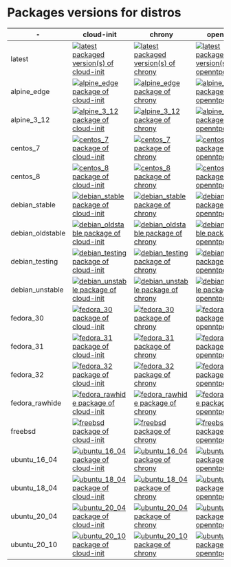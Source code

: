 # Packages versions for distros

| - | cloud-init | chrony | openntpd | bash | curl | openssh | nano | grep | python | h1-cli | php | ruby | go | nodejs | systemd | rsyslog | docker  |
| --- | --- | --- | --- | --- | --- | --- | --- | --- | --- | --- | --- | --- | --- | --- | --- | --- | ---  |
| latest | [![latest packaged version(s) of cloud-init](https://repology.org/badge/latest-versions/cloud-init.svg?header=)](https://repology.org/project/cloud-init/versions) | [![latest packaged version(s) of chrony](https://repology.org/badge/latest-versions/chrony.svg?header=)](https://repology.org/project/chrony/versions) | [![latest packaged version(s) of openntpd](https://repology.org/badge/latest-versions/openntpd.svg?header=)](https://repology.org/project/openntpd/versions) | [![latest packaged version(s) of bash](https://repology.org/badge/latest-versions/bash.svg?header=)](https://repology.org/project/bash/versions) | [![latest packaged version(s) of curl](https://repology.org/badge/latest-versions/curl.svg?header=)](https://repology.org/project/curl/versions) | [![latest packaged version(s) of openssh](https://repology.org/badge/latest-versions/openssh.svg?header=)](https://repology.org/project/openssh/versions) | [![latest packaged version(s) of nano](https://repology.org/badge/latest-versions/nano.svg?header=)](https://repology.org/project/nano/versions) | [![latest packaged version(s) of grep](https://repology.org/badge/latest-versions/grep.svg?header=)](https://repology.org/project/grep/versions) | [![latest packaged version(s) of python](https://repology.org/badge/latest-versions/python.svg?header=)](https://repology.org/project/python/versions) | [![latest packaged version(s) of h1-cli](https://repology.org/badge/latest-versions/h1-cli.svg?header=)](https://repology.org/project/h1-cli/versions) | [![latest packaged version(s) of php](https://repology.org/badge/latest-versions/php.svg?header=)](https://repology.org/project/php/versions) | [![latest packaged version(s) of ruby](https://repology.org/badge/latest-versions/ruby.svg?header=)](https://repology.org/project/ruby/versions) | [![latest packaged version(s) of go](https://repology.org/badge/latest-versions/go.svg?header=)](https://repology.org/project/go/versions) | [![latest packaged version(s) of nodejs](https://repology.org/badge/latest-versions/nodejs.svg?header=)](https://repology.org/project/nodejs/versions) | [![latest packaged version(s) of systemd](https://repology.org/badge/latest-versions/systemd.svg?header=)](https://repology.org/project/systemd/versions) | [![latest packaged version(s) of rsyslog](https://repology.org/badge/latest-versions/rsyslog.svg?header=)](https://repology.org/project/rsyslog/versions) | [![latest packaged version(s) of docker](https://repology.org/badge/latest-versions/docker.svg?header=)](https://repology.org/project/docker/versions)  |
| alpine_edge | [![alpine_edge package of cloud-init](https://repology.org/badge/version-for-repo/alpine_edge/cloud-init.svg?header=)](https://repology.org/project/cloud-init/versions) | [![alpine_edge package of chrony](https://repology.org/badge/version-for-repo/alpine_edge/chrony.svg?header=)](https://repology.org/project/chrony/versions) | [![alpine_edge package of openntpd](https://repology.org/badge/version-for-repo/alpine_edge/openntpd.svg?header=)](https://repology.org/project/openntpd/versions) | [![alpine_edge package of bash](https://repology.org/badge/version-for-repo/alpine_edge/bash.svg?header=)](https://repology.org/project/bash/versions) | [![alpine_edge package of curl](https://repology.org/badge/version-for-repo/alpine_edge/curl.svg?header=)](https://repology.org/project/curl/versions) | [![alpine_edge package of openssh](https://repology.org/badge/version-for-repo/alpine_edge/openssh.svg?header=)](https://repology.org/project/openssh/versions) | [![alpine_edge package of nano](https://repology.org/badge/version-for-repo/alpine_edge/nano.svg?header=)](https://repology.org/project/nano/versions) | [![alpine_edge package of grep](https://repology.org/badge/version-for-repo/alpine_edge/grep.svg?header=)](https://repology.org/project/grep/versions) | [![alpine_edge package of python](https://repology.org/badge/version-for-repo/alpine_edge/python.svg?header=)](https://repology.org/project/python/versions) | [![alpine_edge package of h1-cli](https://repology.org/badge/version-for-repo/alpine_edge/h1-cli.svg?header=)](https://repology.org/project/h1-cli/versions) | [![alpine_edge package of php](https://repology.org/badge/version-for-repo/alpine_edge/php.svg?header=)](https://repology.org/project/php/versions) | [![alpine_edge package of ruby](https://repology.org/badge/version-for-repo/alpine_edge/ruby.svg?header=)](https://repology.org/project/ruby/versions) | [![alpine_edge package of go](https://repology.org/badge/version-for-repo/alpine_edge/go.svg?header=)](https://repology.org/project/go/versions) | [![alpine_edge package of nodejs](https://repology.org/badge/version-for-repo/alpine_edge/nodejs.svg?header=)](https://repology.org/project/nodejs/versions) | [![alpine_edge package of systemd](https://repology.org/badge/version-for-repo/alpine_edge/systemd.svg?header=)](https://repology.org/project/systemd/versions) | [![alpine_edge package of rsyslog](https://repology.org/badge/version-for-repo/alpine_edge/rsyslog.svg?header=)](https://repology.org/project/rsyslog/versions) | [![alpine_edge package of docker](https://repology.org/badge/version-for-repo/alpine_edge/docker.svg?header=)](https://repology.org/project/docker/versions)  |
| alpine_3_12 | [![alpine_3_12 package of cloud-init](https://repology.org/badge/version-for-repo/alpine_3_12/cloud-init.svg?header=)](https://repology.org/project/cloud-init/versions) | [![alpine_3_12 package of chrony](https://repology.org/badge/version-for-repo/alpine_3_12/chrony.svg?header=)](https://repology.org/project/chrony/versions) | [![alpine_3_12 package of openntpd](https://repology.org/badge/version-for-repo/alpine_3_12/openntpd.svg?header=)](https://repology.org/project/openntpd/versions) | [![alpine_3_12 package of bash](https://repology.org/badge/version-for-repo/alpine_3_12/bash.svg?header=)](https://repology.org/project/bash/versions) | [![alpine_3_12 package of curl](https://repology.org/badge/version-for-repo/alpine_3_12/curl.svg?header=)](https://repology.org/project/curl/versions) | [![alpine_3_12 package of openssh](https://repology.org/badge/version-for-repo/alpine_3_12/openssh.svg?header=)](https://repology.org/project/openssh/versions) | [![alpine_3_12 package of nano](https://repology.org/badge/version-for-repo/alpine_3_12/nano.svg?header=)](https://repology.org/project/nano/versions) | [![alpine_3_12 package of grep](https://repology.org/badge/version-for-repo/alpine_3_12/grep.svg?header=)](https://repology.org/project/grep/versions) | [![alpine_3_12 package of python](https://repology.org/badge/version-for-repo/alpine_3_12/python.svg?header=)](https://repology.org/project/python/versions) | [![alpine_3_12 package of h1-cli](https://repology.org/badge/version-for-repo/alpine_3_12/h1-cli.svg?header=)](https://repology.org/project/h1-cli/versions) | [![alpine_3_12 package of php](https://repology.org/badge/version-for-repo/alpine_3_12/php.svg?header=)](https://repology.org/project/php/versions) | [![alpine_3_12 package of ruby](https://repology.org/badge/version-for-repo/alpine_3_12/ruby.svg?header=)](https://repology.org/project/ruby/versions) | [![alpine_3_12 package of go](https://repology.org/badge/version-for-repo/alpine_3_12/go.svg?header=)](https://repology.org/project/go/versions) | [![alpine_3_12 package of nodejs](https://repology.org/badge/version-for-repo/alpine_3_12/nodejs.svg?header=)](https://repology.org/project/nodejs/versions) | [![alpine_3_12 package of systemd](https://repology.org/badge/version-for-repo/alpine_3_12/systemd.svg?header=)](https://repology.org/project/systemd/versions) | [![alpine_3_12 package of rsyslog](https://repology.org/badge/version-for-repo/alpine_3_12/rsyslog.svg?header=)](https://repology.org/project/rsyslog/versions) | [![alpine_3_12 package of docker](https://repology.org/badge/version-for-repo/alpine_3_12/docker.svg?header=)](https://repology.org/project/docker/versions)  |
| centos_7 | [![centos_7 package of cloud-init](https://repology.org/badge/version-for-repo/centos_7/cloud-init.svg?header=)](https://repology.org/project/cloud-init/versions) | [![centos_7 package of chrony](https://repology.org/badge/version-for-repo/centos_7/chrony.svg?header=)](https://repology.org/project/chrony/versions) | [![centos_7 package of openntpd](https://repology.org/badge/version-for-repo/centos_7/openntpd.svg?header=)](https://repology.org/project/openntpd/versions) | [![centos_7 package of bash](https://repology.org/badge/version-for-repo/centos_7/bash.svg?header=)](https://repology.org/project/bash/versions) | [![centos_7 package of curl](https://repology.org/badge/version-for-repo/centos_7/curl.svg?header=)](https://repology.org/project/curl/versions) | [![centos_7 package of openssh](https://repology.org/badge/version-for-repo/centos_7/openssh.svg?header=)](https://repology.org/project/openssh/versions) | [![centos_7 package of nano](https://repology.org/badge/version-for-repo/centos_7/nano.svg?header=)](https://repology.org/project/nano/versions) | [![centos_7 package of grep](https://repology.org/badge/version-for-repo/centos_7/grep.svg?header=)](https://repology.org/project/grep/versions) | [![centos_7 package of python](https://repology.org/badge/version-for-repo/centos_7/python.svg?header=)](https://repology.org/project/python/versions) | [![centos_7 package of h1-cli](https://repology.org/badge/version-for-repo/centos_7/h1-cli.svg?header=)](https://repology.org/project/h1-cli/versions) | [![centos_7 package of php](https://repology.org/badge/version-for-repo/centos_7/php.svg?header=)](https://repology.org/project/php/versions) | [![centos_7 package of ruby](https://repology.org/badge/version-for-repo/centos_7/ruby.svg?header=)](https://repology.org/project/ruby/versions) | [![centos_7 package of go](https://repology.org/badge/version-for-repo/centos_7/go.svg?header=)](https://repology.org/project/go/versions) | [![centos_7 package of nodejs](https://repology.org/badge/version-for-repo/centos_7/nodejs.svg?header=)](https://repology.org/project/nodejs/versions) | [![centos_7 package of systemd](https://repology.org/badge/version-for-repo/centos_7/systemd.svg?header=)](https://repology.org/project/systemd/versions) | [![centos_7 package of rsyslog](https://repology.org/badge/version-for-repo/centos_7/rsyslog.svg?header=)](https://repology.org/project/rsyslog/versions) | [![centos_7 package of docker](https://repology.org/badge/version-for-repo/centos_7/docker.svg?header=)](https://repology.org/project/docker/versions)  |
| centos_8 | [![centos_8 package of cloud-init](https://repology.org/badge/version-for-repo/centos_8/cloud-init.svg?header=)](https://repology.org/project/cloud-init/versions) | [![centos_8 package of chrony](https://repology.org/badge/version-for-repo/centos_8/chrony.svg?header=)](https://repology.org/project/chrony/versions) | [![centos_8 package of openntpd](https://repology.org/badge/version-for-repo/centos_8/openntpd.svg?header=)](https://repology.org/project/openntpd/versions) | [![centos_8 package of bash](https://repology.org/badge/version-for-repo/centos_8/bash.svg?header=)](https://repology.org/project/bash/versions) | [![centos_8 package of curl](https://repology.org/badge/version-for-repo/centos_8/curl.svg?header=)](https://repology.org/project/curl/versions) | [![centos_8 package of openssh](https://repology.org/badge/version-for-repo/centos_8/openssh.svg?header=)](https://repology.org/project/openssh/versions) | [![centos_8 package of nano](https://repology.org/badge/version-for-repo/centos_8/nano.svg?header=)](https://repology.org/project/nano/versions) | [![centos_8 package of grep](https://repology.org/badge/version-for-repo/centos_8/grep.svg?header=)](https://repology.org/project/grep/versions) | [![centos_8 package of python](https://repology.org/badge/version-for-repo/centos_8/python.svg?header=)](https://repology.org/project/python/versions) | [![centos_8 package of h1-cli](https://repology.org/badge/version-for-repo/centos_8/h1-cli.svg?header=)](https://repology.org/project/h1-cli/versions) | [![centos_8 package of php](https://repology.org/badge/version-for-repo/centos_8/php.svg?header=)](https://repology.org/project/php/versions) | [![centos_8 package of ruby](https://repology.org/badge/version-for-repo/centos_8/ruby.svg?header=)](https://repology.org/project/ruby/versions) | [![centos_8 package of go](https://repology.org/badge/version-for-repo/centos_8/go.svg?header=)](https://repology.org/project/go/versions) | [![centos_8 package of nodejs](https://repology.org/badge/version-for-repo/centos_8/nodejs.svg?header=)](https://repology.org/project/nodejs/versions) | [![centos_8 package of systemd](https://repology.org/badge/version-for-repo/centos_8/systemd.svg?header=)](https://repology.org/project/systemd/versions) | [![centos_8 package of rsyslog](https://repology.org/badge/version-for-repo/centos_8/rsyslog.svg?header=)](https://repology.org/project/rsyslog/versions) | [![centos_8 package of docker](https://repology.org/badge/version-for-repo/centos_8/docker.svg?header=)](https://repology.org/project/docker/versions)  |
| debian_stable | [![debian_stable package of cloud-init](https://repology.org/badge/version-for-repo/debian_stable/cloud-init.svg?header=)](https://repology.org/project/cloud-init/versions) | [![debian_stable package of chrony](https://repology.org/badge/version-for-repo/debian_stable/chrony.svg?header=)](https://repology.org/project/chrony/versions) | [![debian_stable package of openntpd](https://repology.org/badge/version-for-repo/debian_stable/openntpd.svg?header=)](https://repology.org/project/openntpd/versions) | [![debian_stable package of bash](https://repology.org/badge/version-for-repo/debian_stable/bash.svg?header=)](https://repology.org/project/bash/versions) | [![debian_stable package of curl](https://repology.org/badge/version-for-repo/debian_stable/curl.svg?header=)](https://repology.org/project/curl/versions) | [![debian_stable package of openssh](https://repology.org/badge/version-for-repo/debian_stable/openssh.svg?header=)](https://repology.org/project/openssh/versions) | [![debian_stable package of nano](https://repology.org/badge/version-for-repo/debian_stable/nano.svg?header=)](https://repology.org/project/nano/versions) | [![debian_stable package of grep](https://repology.org/badge/version-for-repo/debian_stable/grep.svg?header=)](https://repology.org/project/grep/versions) | [![debian_stable package of python](https://repology.org/badge/version-for-repo/debian_stable/python.svg?header=)](https://repology.org/project/python/versions) | [![debian_stable package of h1-cli](https://repology.org/badge/version-for-repo/debian_stable/h1-cli.svg?header=)](https://repology.org/project/h1-cli/versions) | [![debian_stable package of php](https://repology.org/badge/version-for-repo/debian_stable/php.svg?header=)](https://repology.org/project/php/versions) | [![debian_stable package of ruby](https://repology.org/badge/version-for-repo/debian_stable/ruby.svg?header=)](https://repology.org/project/ruby/versions) | [![debian_stable package of go](https://repology.org/badge/version-for-repo/debian_stable/go.svg?header=)](https://repology.org/project/go/versions) | [![debian_stable package of nodejs](https://repology.org/badge/version-for-repo/debian_stable/nodejs.svg?header=)](https://repology.org/project/nodejs/versions) | [![debian_stable package of systemd](https://repology.org/badge/version-for-repo/debian_stable/systemd.svg?header=)](https://repology.org/project/systemd/versions) | [![debian_stable package of rsyslog](https://repology.org/badge/version-for-repo/debian_stable/rsyslog.svg?header=)](https://repology.org/project/rsyslog/versions) | [![debian_stable package of docker](https://repology.org/badge/version-for-repo/debian_stable/docker.svg?header=)](https://repology.org/project/docker/versions)  |
| debian_oldstable | [![debian_oldstable package of cloud-init](https://repology.org/badge/version-for-repo/debian_oldstable/cloud-init.svg?header=)](https://repology.org/project/cloud-init/versions) | [![debian_oldstable package of chrony](https://repology.org/badge/version-for-repo/debian_oldstable/chrony.svg?header=)](https://repology.org/project/chrony/versions) | [![debian_oldstable package of openntpd](https://repology.org/badge/version-for-repo/debian_oldstable/openntpd.svg?header=)](https://repology.org/project/openntpd/versions) | [![debian_oldstable package of bash](https://repology.org/badge/version-for-repo/debian_oldstable/bash.svg?header=)](https://repology.org/project/bash/versions) | [![debian_oldstable package of curl](https://repology.org/badge/version-for-repo/debian_oldstable/curl.svg?header=)](https://repology.org/project/curl/versions) | [![debian_oldstable package of openssh](https://repology.org/badge/version-for-repo/debian_oldstable/openssh.svg?header=)](https://repology.org/project/openssh/versions) | [![debian_oldstable package of nano](https://repology.org/badge/version-for-repo/debian_oldstable/nano.svg?header=)](https://repology.org/project/nano/versions) | [![debian_oldstable package of grep](https://repology.org/badge/version-for-repo/debian_oldstable/grep.svg?header=)](https://repology.org/project/grep/versions) | [![debian_oldstable package of python](https://repology.org/badge/version-for-repo/debian_oldstable/python.svg?header=)](https://repology.org/project/python/versions) | [![debian_oldstable package of h1-cli](https://repology.org/badge/version-for-repo/debian_oldstable/h1-cli.svg?header=)](https://repology.org/project/h1-cli/versions) | [![debian_oldstable package of php](https://repology.org/badge/version-for-repo/debian_oldstable/php.svg?header=)](https://repology.org/project/php/versions) | [![debian_oldstable package of ruby](https://repology.org/badge/version-for-repo/debian_oldstable/ruby.svg?header=)](https://repology.org/project/ruby/versions) | [![debian_oldstable package of go](https://repology.org/badge/version-for-repo/debian_oldstable/go.svg?header=)](https://repology.org/project/go/versions) | [![debian_oldstable package of nodejs](https://repology.org/badge/version-for-repo/debian_oldstable/nodejs.svg?header=)](https://repology.org/project/nodejs/versions) | [![debian_oldstable package of systemd](https://repology.org/badge/version-for-repo/debian_oldstable/systemd.svg?header=)](https://repology.org/project/systemd/versions) | [![debian_oldstable package of rsyslog](https://repology.org/badge/version-for-repo/debian_oldstable/rsyslog.svg?header=)](https://repology.org/project/rsyslog/versions) | [![debian_oldstable package of docker](https://repology.org/badge/version-for-repo/debian_oldstable/docker.svg?header=)](https://repology.org/project/docker/versions)  |
| debian_testing | [![debian_testing package of cloud-init](https://repology.org/badge/version-for-repo/debian_testing/cloud-init.svg?header=)](https://repology.org/project/cloud-init/versions) | [![debian_testing package of chrony](https://repology.org/badge/version-for-repo/debian_testing/chrony.svg?header=)](https://repology.org/project/chrony/versions) | [![debian_testing package of openntpd](https://repology.org/badge/version-for-repo/debian_testing/openntpd.svg?header=)](https://repology.org/project/openntpd/versions) | [![debian_testing package of bash](https://repology.org/badge/version-for-repo/debian_testing/bash.svg?header=)](https://repology.org/project/bash/versions) | [![debian_testing package of curl](https://repology.org/badge/version-for-repo/debian_testing/curl.svg?header=)](https://repology.org/project/curl/versions) | [![debian_testing package of openssh](https://repology.org/badge/version-for-repo/debian_testing/openssh.svg?header=)](https://repology.org/project/openssh/versions) | [![debian_testing package of nano](https://repology.org/badge/version-for-repo/debian_testing/nano.svg?header=)](https://repology.org/project/nano/versions) | [![debian_testing package of grep](https://repology.org/badge/version-for-repo/debian_testing/grep.svg?header=)](https://repology.org/project/grep/versions) | [![debian_testing package of python](https://repology.org/badge/version-for-repo/debian_testing/python.svg?header=)](https://repology.org/project/python/versions) | [![debian_testing package of h1-cli](https://repology.org/badge/version-for-repo/debian_testing/h1-cli.svg?header=)](https://repology.org/project/h1-cli/versions) | [![debian_testing package of php](https://repology.org/badge/version-for-repo/debian_testing/php.svg?header=)](https://repology.org/project/php/versions) | [![debian_testing package of ruby](https://repology.org/badge/version-for-repo/debian_testing/ruby.svg?header=)](https://repology.org/project/ruby/versions) | [![debian_testing package of go](https://repology.org/badge/version-for-repo/debian_testing/go.svg?header=)](https://repology.org/project/go/versions) | [![debian_testing package of nodejs](https://repology.org/badge/version-for-repo/debian_testing/nodejs.svg?header=)](https://repology.org/project/nodejs/versions) | [![debian_testing package of systemd](https://repology.org/badge/version-for-repo/debian_testing/systemd.svg?header=)](https://repology.org/project/systemd/versions) | [![debian_testing package of rsyslog](https://repology.org/badge/version-for-repo/debian_testing/rsyslog.svg?header=)](https://repology.org/project/rsyslog/versions) | [![debian_testing package of docker](https://repology.org/badge/version-for-repo/debian_testing/docker.svg?header=)](https://repology.org/project/docker/versions)  |
| debian_unstable | [![debian_unstable package of cloud-init](https://repology.org/badge/version-for-repo/debian_unstable/cloud-init.svg?header=)](https://repology.org/project/cloud-init/versions) | [![debian_unstable package of chrony](https://repology.org/badge/version-for-repo/debian_unstable/chrony.svg?header=)](https://repology.org/project/chrony/versions) | [![debian_unstable package of openntpd](https://repology.org/badge/version-for-repo/debian_unstable/openntpd.svg?header=)](https://repology.org/project/openntpd/versions) | [![debian_unstable package of bash](https://repology.org/badge/version-for-repo/debian_unstable/bash.svg?header=)](https://repology.org/project/bash/versions) | [![debian_unstable package of curl](https://repology.org/badge/version-for-repo/debian_unstable/curl.svg?header=)](https://repology.org/project/curl/versions) | [![debian_unstable package of openssh](https://repology.org/badge/version-for-repo/debian_unstable/openssh.svg?header=)](https://repology.org/project/openssh/versions) | [![debian_unstable package of nano](https://repology.org/badge/version-for-repo/debian_unstable/nano.svg?header=)](https://repology.org/project/nano/versions) | [![debian_unstable package of grep](https://repology.org/badge/version-for-repo/debian_unstable/grep.svg?header=)](https://repology.org/project/grep/versions) | [![debian_unstable package of python](https://repology.org/badge/version-for-repo/debian_unstable/python.svg?header=)](https://repology.org/project/python/versions) | [![debian_unstable package of h1-cli](https://repology.org/badge/version-for-repo/debian_unstable/h1-cli.svg?header=)](https://repology.org/project/h1-cli/versions) | [![debian_unstable package of php](https://repology.org/badge/version-for-repo/debian_unstable/php.svg?header=)](https://repology.org/project/php/versions) | [![debian_unstable package of ruby](https://repology.org/badge/version-for-repo/debian_unstable/ruby.svg?header=)](https://repology.org/project/ruby/versions) | [![debian_unstable package of go](https://repology.org/badge/version-for-repo/debian_unstable/go.svg?header=)](https://repology.org/project/go/versions) | [![debian_unstable package of nodejs](https://repology.org/badge/version-for-repo/debian_unstable/nodejs.svg?header=)](https://repology.org/project/nodejs/versions) | [![debian_unstable package of systemd](https://repology.org/badge/version-for-repo/debian_unstable/systemd.svg?header=)](https://repology.org/project/systemd/versions) | [![debian_unstable package of rsyslog](https://repology.org/badge/version-for-repo/debian_unstable/rsyslog.svg?header=)](https://repology.org/project/rsyslog/versions) | [![debian_unstable package of docker](https://repology.org/badge/version-for-repo/debian_unstable/docker.svg?header=)](https://repology.org/project/docker/versions)  |
| fedora_30 | [![fedora_30 package of cloud-init](https://repology.org/badge/version-for-repo/fedora_30/cloud-init.svg?header=)](https://repology.org/project/cloud-init/versions) | [![fedora_30 package of chrony](https://repology.org/badge/version-for-repo/fedora_30/chrony.svg?header=)](https://repology.org/project/chrony/versions) | [![fedora_30 package of openntpd](https://repology.org/badge/version-for-repo/fedora_30/openntpd.svg?header=)](https://repology.org/project/openntpd/versions) | [![fedora_30 package of bash](https://repology.org/badge/version-for-repo/fedora_30/bash.svg?header=)](https://repology.org/project/bash/versions) | [![fedora_30 package of curl](https://repology.org/badge/version-for-repo/fedora_30/curl.svg?header=)](https://repology.org/project/curl/versions) | [![fedora_30 package of openssh](https://repology.org/badge/version-for-repo/fedora_30/openssh.svg?header=)](https://repology.org/project/openssh/versions) | [![fedora_30 package of nano](https://repology.org/badge/version-for-repo/fedora_30/nano.svg?header=)](https://repology.org/project/nano/versions) | [![fedora_30 package of grep](https://repology.org/badge/version-for-repo/fedora_30/grep.svg?header=)](https://repology.org/project/grep/versions) | [![fedora_30 package of python](https://repology.org/badge/version-for-repo/fedora_30/python.svg?header=)](https://repology.org/project/python/versions) | [![fedora_30 package of h1-cli](https://repology.org/badge/version-for-repo/fedora_30/h1-cli.svg?header=)](https://repology.org/project/h1-cli/versions) | [![fedora_30 package of php](https://repology.org/badge/version-for-repo/fedora_30/php.svg?header=)](https://repology.org/project/php/versions) | [![fedora_30 package of ruby](https://repology.org/badge/version-for-repo/fedora_30/ruby.svg?header=)](https://repology.org/project/ruby/versions) | [![fedora_30 package of go](https://repology.org/badge/version-for-repo/fedora_30/go.svg?header=)](https://repology.org/project/go/versions) | [![fedora_30 package of nodejs](https://repology.org/badge/version-for-repo/fedora_30/nodejs.svg?header=)](https://repology.org/project/nodejs/versions) | [![fedora_30 package of systemd](https://repology.org/badge/version-for-repo/fedora_30/systemd.svg?header=)](https://repology.org/project/systemd/versions) | [![fedora_30 package of rsyslog](https://repology.org/badge/version-for-repo/fedora_30/rsyslog.svg?header=)](https://repology.org/project/rsyslog/versions) | [![fedora_30 package of docker](https://repology.org/badge/version-for-repo/fedora_30/docker.svg?header=)](https://repology.org/project/docker/versions)  |
| fedora_31 | [![fedora_31 package of cloud-init](https://repology.org/badge/version-for-repo/fedora_31/cloud-init.svg?header=)](https://repology.org/project/cloud-init/versions) | [![fedora_31 package of chrony](https://repology.org/badge/version-for-repo/fedora_31/chrony.svg?header=)](https://repology.org/project/chrony/versions) | [![fedora_31 package of openntpd](https://repology.org/badge/version-for-repo/fedora_31/openntpd.svg?header=)](https://repology.org/project/openntpd/versions) | [![fedora_31 package of bash](https://repology.org/badge/version-for-repo/fedora_31/bash.svg?header=)](https://repology.org/project/bash/versions) | [![fedora_31 package of curl](https://repology.org/badge/version-for-repo/fedora_31/curl.svg?header=)](https://repology.org/project/curl/versions) | [![fedora_31 package of openssh](https://repology.org/badge/version-for-repo/fedora_31/openssh.svg?header=)](https://repology.org/project/openssh/versions) | [![fedora_31 package of nano](https://repology.org/badge/version-for-repo/fedora_31/nano.svg?header=)](https://repology.org/project/nano/versions) | [![fedora_31 package of grep](https://repology.org/badge/version-for-repo/fedora_31/grep.svg?header=)](https://repology.org/project/grep/versions) | [![fedora_31 package of python](https://repology.org/badge/version-for-repo/fedora_31/python.svg?header=)](https://repology.org/project/python/versions) | [![fedora_31 package of h1-cli](https://repology.org/badge/version-for-repo/fedora_31/h1-cli.svg?header=)](https://repology.org/project/h1-cli/versions) | [![fedora_31 package of php](https://repology.org/badge/version-for-repo/fedora_31/php.svg?header=)](https://repology.org/project/php/versions) | [![fedora_31 package of ruby](https://repology.org/badge/version-for-repo/fedora_31/ruby.svg?header=)](https://repology.org/project/ruby/versions) | [![fedora_31 package of go](https://repology.org/badge/version-for-repo/fedora_31/go.svg?header=)](https://repology.org/project/go/versions) | [![fedora_31 package of nodejs](https://repology.org/badge/version-for-repo/fedora_31/nodejs.svg?header=)](https://repology.org/project/nodejs/versions) | [![fedora_31 package of systemd](https://repology.org/badge/version-for-repo/fedora_31/systemd.svg?header=)](https://repology.org/project/systemd/versions) | [![fedora_31 package of rsyslog](https://repology.org/badge/version-for-repo/fedora_31/rsyslog.svg?header=)](https://repology.org/project/rsyslog/versions) | [![fedora_31 package of docker](https://repology.org/badge/version-for-repo/fedora_31/docker.svg?header=)](https://repology.org/project/docker/versions)  |
| fedora_32 | [![fedora_32 package of cloud-init](https://repology.org/badge/version-for-repo/fedora_32/cloud-init.svg?header=)](https://repology.org/project/cloud-init/versions) | [![fedora_32 package of chrony](https://repology.org/badge/version-for-repo/fedora_32/chrony.svg?header=)](https://repology.org/project/chrony/versions) | [![fedora_32 package of openntpd](https://repology.org/badge/version-for-repo/fedora_32/openntpd.svg?header=)](https://repology.org/project/openntpd/versions) | [![fedora_32 package of bash](https://repology.org/badge/version-for-repo/fedora_32/bash.svg?header=)](https://repology.org/project/bash/versions) | [![fedora_32 package of curl](https://repology.org/badge/version-for-repo/fedora_32/curl.svg?header=)](https://repology.org/project/curl/versions) | [![fedora_32 package of openssh](https://repology.org/badge/version-for-repo/fedora_32/openssh.svg?header=)](https://repology.org/project/openssh/versions) | [![fedora_32 package of nano](https://repology.org/badge/version-for-repo/fedora_32/nano.svg?header=)](https://repology.org/project/nano/versions) | [![fedora_32 package of grep](https://repology.org/badge/version-for-repo/fedora_32/grep.svg?header=)](https://repology.org/project/grep/versions) | [![fedora_32 package of python](https://repology.org/badge/version-for-repo/fedora_32/python.svg?header=)](https://repology.org/project/python/versions) | [![fedora_32 package of h1-cli](https://repology.org/badge/version-for-repo/fedora_32/h1-cli.svg?header=)](https://repology.org/project/h1-cli/versions) | [![fedora_32 package of php](https://repology.org/badge/version-for-repo/fedora_32/php.svg?header=)](https://repology.org/project/php/versions) | [![fedora_32 package of ruby](https://repology.org/badge/version-for-repo/fedora_32/ruby.svg?header=)](https://repology.org/project/ruby/versions) | [![fedora_32 package of go](https://repology.org/badge/version-for-repo/fedora_32/go.svg?header=)](https://repology.org/project/go/versions) | [![fedora_32 package of nodejs](https://repology.org/badge/version-for-repo/fedora_32/nodejs.svg?header=)](https://repology.org/project/nodejs/versions) | [![fedora_32 package of systemd](https://repology.org/badge/version-for-repo/fedora_32/systemd.svg?header=)](https://repology.org/project/systemd/versions) | [![fedora_32 package of rsyslog](https://repology.org/badge/version-for-repo/fedora_32/rsyslog.svg?header=)](https://repology.org/project/rsyslog/versions) | [![fedora_32 package of docker](https://repology.org/badge/version-for-repo/fedora_32/docker.svg?header=)](https://repology.org/project/docker/versions)  |
| fedora_rawhide | [![fedora_rawhide package of cloud-init](https://repology.org/badge/version-for-repo/fedora_rawhide/cloud-init.svg?header=)](https://repology.org/project/cloud-init/versions) | [![fedora_rawhide package of chrony](https://repology.org/badge/version-for-repo/fedora_rawhide/chrony.svg?header=)](https://repology.org/project/chrony/versions) | [![fedora_rawhide package of openntpd](https://repology.org/badge/version-for-repo/fedora_rawhide/openntpd.svg?header=)](https://repology.org/project/openntpd/versions) | [![fedora_rawhide package of bash](https://repology.org/badge/version-for-repo/fedora_rawhide/bash.svg?header=)](https://repology.org/project/bash/versions) | [![fedora_rawhide package of curl](https://repology.org/badge/version-for-repo/fedora_rawhide/curl.svg?header=)](https://repology.org/project/curl/versions) | [![fedora_rawhide package of openssh](https://repology.org/badge/version-for-repo/fedora_rawhide/openssh.svg?header=)](https://repology.org/project/openssh/versions) | [![fedora_rawhide package of nano](https://repology.org/badge/version-for-repo/fedora_rawhide/nano.svg?header=)](https://repology.org/project/nano/versions) | [![fedora_rawhide package of grep](https://repology.org/badge/version-for-repo/fedora_rawhide/grep.svg?header=)](https://repology.org/project/grep/versions) | [![fedora_rawhide package of python](https://repology.org/badge/version-for-repo/fedora_rawhide/python.svg?header=)](https://repology.org/project/python/versions) | [![fedora_rawhide package of h1-cli](https://repology.org/badge/version-for-repo/fedora_rawhide/h1-cli.svg?header=)](https://repology.org/project/h1-cli/versions) | [![fedora_rawhide package of php](https://repology.org/badge/version-for-repo/fedora_rawhide/php.svg?header=)](https://repology.org/project/php/versions) | [![fedora_rawhide package of ruby](https://repology.org/badge/version-for-repo/fedora_rawhide/ruby.svg?header=)](https://repology.org/project/ruby/versions) | [![fedora_rawhide package of go](https://repology.org/badge/version-for-repo/fedora_rawhide/go.svg?header=)](https://repology.org/project/go/versions) | [![fedora_rawhide package of nodejs](https://repology.org/badge/version-for-repo/fedora_rawhide/nodejs.svg?header=)](https://repology.org/project/nodejs/versions) | [![fedora_rawhide package of systemd](https://repology.org/badge/version-for-repo/fedora_rawhide/systemd.svg?header=)](https://repology.org/project/systemd/versions) | [![fedora_rawhide package of rsyslog](https://repology.org/badge/version-for-repo/fedora_rawhide/rsyslog.svg?header=)](https://repology.org/project/rsyslog/versions) | [![fedora_rawhide package of docker](https://repology.org/badge/version-for-repo/fedora_rawhide/docker.svg?header=)](https://repology.org/project/docker/versions)  |
| freebsd | [![freebsd package of cloud-init](https://repology.org/badge/version-for-repo/freebsd/cloud-init.svg?header=)](https://repology.org/project/cloud-init/versions) | [![freebsd package of chrony](https://repology.org/badge/version-for-repo/freebsd/chrony.svg?header=)](https://repology.org/project/chrony/versions) | [![freebsd package of openntpd](https://repology.org/badge/version-for-repo/freebsd/openntpd.svg?header=)](https://repology.org/project/openntpd/versions) | [![freebsd package of bash](https://repology.org/badge/version-for-repo/freebsd/bash.svg?header=)](https://repology.org/project/bash/versions) | [![freebsd package of curl](https://repology.org/badge/version-for-repo/freebsd/curl.svg?header=)](https://repology.org/project/curl/versions) | [![freebsd package of openssh](https://repology.org/badge/version-for-repo/freebsd/openssh.svg?header=)](https://repology.org/project/openssh/versions) | [![freebsd package of nano](https://repology.org/badge/version-for-repo/freebsd/nano.svg?header=)](https://repology.org/project/nano/versions) | [![freebsd package of grep](https://repology.org/badge/version-for-repo/freebsd/grep.svg?header=)](https://repology.org/project/grep/versions) | [![freebsd package of python](https://repology.org/badge/version-for-repo/freebsd/python.svg?header=)](https://repology.org/project/python/versions) | [![freebsd package of h1-cli](https://repology.org/badge/version-for-repo/freebsd/h1-cli.svg?header=)](https://repology.org/project/h1-cli/versions) | [![freebsd package of php](https://repology.org/badge/version-for-repo/freebsd/php.svg?header=)](https://repology.org/project/php/versions) | [![freebsd package of ruby](https://repology.org/badge/version-for-repo/freebsd/ruby.svg?header=)](https://repology.org/project/ruby/versions) | [![freebsd package of go](https://repology.org/badge/version-for-repo/freebsd/go.svg?header=)](https://repology.org/project/go/versions) | [![freebsd package of nodejs](https://repology.org/badge/version-for-repo/freebsd/nodejs.svg?header=)](https://repology.org/project/nodejs/versions) | [![freebsd package of systemd](https://repology.org/badge/version-for-repo/freebsd/systemd.svg?header=)](https://repology.org/project/systemd/versions) | [![freebsd package of rsyslog](https://repology.org/badge/version-for-repo/freebsd/rsyslog.svg?header=)](https://repology.org/project/rsyslog/versions) | [![freebsd package of docker](https://repology.org/badge/version-for-repo/freebsd/docker.svg?header=)](https://repology.org/project/docker/versions)  |
| ubuntu_16_04 | [![ubuntu_16_04 package of cloud-init](https://repology.org/badge/version-for-repo/ubuntu_16_04/cloud-init.svg?header=)](https://repology.org/project/cloud-init/versions) | [![ubuntu_16_04 package of chrony](https://repology.org/badge/version-for-repo/ubuntu_16_04/chrony.svg?header=)](https://repology.org/project/chrony/versions) | [![ubuntu_16_04 package of openntpd](https://repology.org/badge/version-for-repo/ubuntu_16_04/openntpd.svg?header=)](https://repology.org/project/openntpd/versions) | [![ubuntu_16_04 package of bash](https://repology.org/badge/version-for-repo/ubuntu_16_04/bash.svg?header=)](https://repology.org/project/bash/versions) | [![ubuntu_16_04 package of curl](https://repology.org/badge/version-for-repo/ubuntu_16_04/curl.svg?header=)](https://repology.org/project/curl/versions) | [![ubuntu_16_04 package of openssh](https://repology.org/badge/version-for-repo/ubuntu_16_04/openssh.svg?header=)](https://repology.org/project/openssh/versions) | [![ubuntu_16_04 package of nano](https://repology.org/badge/version-for-repo/ubuntu_16_04/nano.svg?header=)](https://repology.org/project/nano/versions) | [![ubuntu_16_04 package of grep](https://repology.org/badge/version-for-repo/ubuntu_16_04/grep.svg?header=)](https://repology.org/project/grep/versions) | [![ubuntu_16_04 package of python](https://repology.org/badge/version-for-repo/ubuntu_16_04/python.svg?header=)](https://repology.org/project/python/versions) | [![ubuntu_16_04 package of h1-cli](https://repology.org/badge/version-for-repo/ubuntu_16_04/h1-cli.svg?header=)](https://repology.org/project/h1-cli/versions) | [![ubuntu_16_04 package of php](https://repology.org/badge/version-for-repo/ubuntu_16_04/php.svg?header=)](https://repology.org/project/php/versions) | [![ubuntu_16_04 package of ruby](https://repology.org/badge/version-for-repo/ubuntu_16_04/ruby.svg?header=)](https://repology.org/project/ruby/versions) | [![ubuntu_16_04 package of go](https://repology.org/badge/version-for-repo/ubuntu_16_04/go.svg?header=)](https://repology.org/project/go/versions) | [![ubuntu_16_04 package of nodejs](https://repology.org/badge/version-for-repo/ubuntu_16_04/nodejs.svg?header=)](https://repology.org/project/nodejs/versions) | [![ubuntu_16_04 package of systemd](https://repology.org/badge/version-for-repo/ubuntu_16_04/systemd.svg?header=)](https://repology.org/project/systemd/versions) | [![ubuntu_16_04 package of rsyslog](https://repology.org/badge/version-for-repo/ubuntu_16_04/rsyslog.svg?header=)](https://repology.org/project/rsyslog/versions) | [![ubuntu_16_04 package of docker](https://repology.org/badge/version-for-repo/ubuntu_16_04/docker.svg?header=)](https://repology.org/project/docker/versions)  |
| ubuntu_18_04 | [![ubuntu_18_04 package of cloud-init](https://repology.org/badge/version-for-repo/ubuntu_18_04/cloud-init.svg?header=)](https://repology.org/project/cloud-init/versions) | [![ubuntu_18_04 package of chrony](https://repology.org/badge/version-for-repo/ubuntu_18_04/chrony.svg?header=)](https://repology.org/project/chrony/versions) | [![ubuntu_18_04 package of openntpd](https://repology.org/badge/version-for-repo/ubuntu_18_04/openntpd.svg?header=)](https://repology.org/project/openntpd/versions) | [![ubuntu_18_04 package of bash](https://repology.org/badge/version-for-repo/ubuntu_18_04/bash.svg?header=)](https://repology.org/project/bash/versions) | [![ubuntu_18_04 package of curl](https://repology.org/badge/version-for-repo/ubuntu_18_04/curl.svg?header=)](https://repology.org/project/curl/versions) | [![ubuntu_18_04 package of openssh](https://repology.org/badge/version-for-repo/ubuntu_18_04/openssh.svg?header=)](https://repology.org/project/openssh/versions) | [![ubuntu_18_04 package of nano](https://repology.org/badge/version-for-repo/ubuntu_18_04/nano.svg?header=)](https://repology.org/project/nano/versions) | [![ubuntu_18_04 package of grep](https://repology.org/badge/version-for-repo/ubuntu_18_04/grep.svg?header=)](https://repology.org/project/grep/versions) | [![ubuntu_18_04 package of python](https://repology.org/badge/version-for-repo/ubuntu_18_04/python.svg?header=)](https://repology.org/project/python/versions) | [![ubuntu_18_04 package of h1-cli](https://repology.org/badge/version-for-repo/ubuntu_18_04/h1-cli.svg?header=)](https://repology.org/project/h1-cli/versions) | [![ubuntu_18_04 package of php](https://repology.org/badge/version-for-repo/ubuntu_18_04/php.svg?header=)](https://repology.org/project/php/versions) | [![ubuntu_18_04 package of ruby](https://repology.org/badge/version-for-repo/ubuntu_18_04/ruby.svg?header=)](https://repology.org/project/ruby/versions) | [![ubuntu_18_04 package of go](https://repology.org/badge/version-for-repo/ubuntu_18_04/go.svg?header=)](https://repology.org/project/go/versions) | [![ubuntu_18_04 package of nodejs](https://repology.org/badge/version-for-repo/ubuntu_18_04/nodejs.svg?header=)](https://repology.org/project/nodejs/versions) | [![ubuntu_18_04 package of systemd](https://repology.org/badge/version-for-repo/ubuntu_18_04/systemd.svg?header=)](https://repology.org/project/systemd/versions) | [![ubuntu_18_04 package of rsyslog](https://repology.org/badge/version-for-repo/ubuntu_18_04/rsyslog.svg?header=)](https://repology.org/project/rsyslog/versions) | [![ubuntu_18_04 package of docker](https://repology.org/badge/version-for-repo/ubuntu_18_04/docker.svg?header=)](https://repology.org/project/docker/versions)  |
| ubuntu_20_04 | [![ubuntu_20_04 package of cloud-init](https://repology.org/badge/version-for-repo/ubuntu_20_04/cloud-init.svg?header=)](https://repology.org/project/cloud-init/versions) | [![ubuntu_20_04 package of chrony](https://repology.org/badge/version-for-repo/ubuntu_20_04/chrony.svg?header=)](https://repology.org/project/chrony/versions) | [![ubuntu_20_04 package of openntpd](https://repology.org/badge/version-for-repo/ubuntu_20_04/openntpd.svg?header=)](https://repology.org/project/openntpd/versions) | [![ubuntu_20_04 package of bash](https://repology.org/badge/version-for-repo/ubuntu_20_04/bash.svg?header=)](https://repology.org/project/bash/versions) | [![ubuntu_20_04 package of curl](https://repology.org/badge/version-for-repo/ubuntu_20_04/curl.svg?header=)](https://repology.org/project/curl/versions) | [![ubuntu_20_04 package of openssh](https://repology.org/badge/version-for-repo/ubuntu_20_04/openssh.svg?header=)](https://repology.org/project/openssh/versions) | [![ubuntu_20_04 package of nano](https://repology.org/badge/version-for-repo/ubuntu_20_04/nano.svg?header=)](https://repology.org/project/nano/versions) | [![ubuntu_20_04 package of grep](https://repology.org/badge/version-for-repo/ubuntu_20_04/grep.svg?header=)](https://repology.org/project/grep/versions) | [![ubuntu_20_04 package of python](https://repology.org/badge/version-for-repo/ubuntu_20_04/python.svg?header=)](https://repology.org/project/python/versions) | [![ubuntu_20_04 package of h1-cli](https://repology.org/badge/version-for-repo/ubuntu_20_04/h1-cli.svg?header=)](https://repology.org/project/h1-cli/versions) | [![ubuntu_20_04 package of php](https://repology.org/badge/version-for-repo/ubuntu_20_04/php.svg?header=)](https://repology.org/project/php/versions) | [![ubuntu_20_04 package of ruby](https://repology.org/badge/version-for-repo/ubuntu_20_04/ruby.svg?header=)](https://repology.org/project/ruby/versions) | [![ubuntu_20_04 package of go](https://repology.org/badge/version-for-repo/ubuntu_20_04/go.svg?header=)](https://repology.org/project/go/versions) | [![ubuntu_20_04 package of nodejs](https://repology.org/badge/version-for-repo/ubuntu_20_04/nodejs.svg?header=)](https://repology.org/project/nodejs/versions) | [![ubuntu_20_04 package of systemd](https://repology.org/badge/version-for-repo/ubuntu_20_04/systemd.svg?header=)](https://repology.org/project/systemd/versions) | [![ubuntu_20_04 package of rsyslog](https://repology.org/badge/version-for-repo/ubuntu_20_04/rsyslog.svg?header=)](https://repology.org/project/rsyslog/versions) | [![ubuntu_20_04 package of docker](https://repology.org/badge/version-for-repo/ubuntu_20_04/docker.svg?header=)](https://repology.org/project/docker/versions)  |
| ubuntu_20_10 | [![ubuntu_20_10 package of cloud-init](https://repology.org/badge/version-for-repo/ubuntu_20_10/cloud-init.svg?header=)](https://repology.org/project/cloud-init/versions) | [![ubuntu_20_10 package of chrony](https://repology.org/badge/version-for-repo/ubuntu_20_10/chrony.svg?header=)](https://repology.org/project/chrony/versions) | [![ubuntu_20_10 package of openntpd](https://repology.org/badge/version-for-repo/ubuntu_20_10/openntpd.svg?header=)](https://repology.org/project/openntpd/versions) | [![ubuntu_20_10 package of bash](https://repology.org/badge/version-for-repo/ubuntu_20_10/bash.svg?header=)](https://repology.org/project/bash/versions) | [![ubuntu_20_10 package of curl](https://repology.org/badge/version-for-repo/ubuntu_20_10/curl.svg?header=)](https://repology.org/project/curl/versions) | [![ubuntu_20_10 package of openssh](https://repology.org/badge/version-for-repo/ubuntu_20_10/openssh.svg?header=)](https://repology.org/project/openssh/versions) | [![ubuntu_20_10 package of nano](https://repology.org/badge/version-for-repo/ubuntu_20_10/nano.svg?header=)](https://repology.org/project/nano/versions) | [![ubuntu_20_10 package of grep](https://repology.org/badge/version-for-repo/ubuntu_20_10/grep.svg?header=)](https://repology.org/project/grep/versions) | [![ubuntu_20_10 package of python](https://repology.org/badge/version-for-repo/ubuntu_20_10/python.svg?header=)](https://repology.org/project/python/versions) | [![ubuntu_20_10 package of h1-cli](https://repology.org/badge/version-for-repo/ubuntu_20_10/h1-cli.svg?header=)](https://repology.org/project/h1-cli/versions) | [![ubuntu_20_10 package of php](https://repology.org/badge/version-for-repo/ubuntu_20_10/php.svg?header=)](https://repology.org/project/php/versions) | [![ubuntu_20_10 package of ruby](https://repology.org/badge/version-for-repo/ubuntu_20_10/ruby.svg?header=)](https://repology.org/project/ruby/versions) | [![ubuntu_20_10 package of go](https://repology.org/badge/version-for-repo/ubuntu_20_10/go.svg?header=)](https://repology.org/project/go/versions) | [![ubuntu_20_10 package of nodejs](https://repology.org/badge/version-for-repo/ubuntu_20_10/nodejs.svg?header=)](https://repology.org/project/nodejs/versions) | [![ubuntu_20_10 package of systemd](https://repology.org/badge/version-for-repo/ubuntu_20_10/systemd.svg?header=)](https://repology.org/project/systemd/versions) | [![ubuntu_20_10 package of rsyslog](https://repology.org/badge/version-for-repo/ubuntu_20_10/rsyslog.svg?header=)](https://repology.org/project/rsyslog/versions) | [![ubuntu_20_10 package of docker](https://repology.org/badge/version-for-repo/ubuntu_20_10/docker.svg?header=)](https://repology.org/project/docker/versions)  |